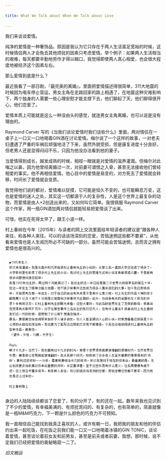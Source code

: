 ```yaml
---

title: What We Talk about When We Talk about Love

---
```


我们来谈谈爱情。

纯净的爱情是一种奢饰品。原因是我认为它只存在于两人生活富足宽裕的时候，这时候情侣两人才会免去其他烦扰的因素只考虑爱情。举个例子：如果两人生活相当的艰难，每天都要辛勤地劳作才得以糊口，我觉得即使两人真心相爱，也会很大程度地被经济这个因素左右。

那么爱情到底是什么？

最近我看了一部日剧，『最完美的离婚』。里面把爱情描述得很简单，311大地震的时候因为电车停止营运，男女主角在走路回家的路上相遇了，在地震这种灾难影响下，两个独身的人需要一些心理安慰才能支撑下去，他们聊起了天，他们聊得很开心，他们恋爱了。

爱情本质上可能就是这么一种没由头的感觉，就连男女主角离婚，也可以说是没有理由的。

Raymond Carver 写的《当我们谈论爱情时我们谈些什么》里面，两对情侣在一桌子上一口又一口地喝着GIN酒在讨论爱情。梅尔说了一个这样的故事，一对老夫妇遭遇了严重的车祸后顽强地活了下来，虽然外貌受损，但是康复进度十分良好。但老男人还是显得闷闷不乐，只因为他没办法看到他的妻子。

当爱情得到成长，越发成熟的时候，相视一眼就是对爱情的滋养灌溉。但梅尔对此嗤之以鼻，因为他曾经离婚过一次，对前妻可谓恨之入骨，甚至无法接收他们曾经相爱的事实。他不再相信爱情。他心目中的爱情是易变的，对方死去了爱情就会转移，时间长了爱情就会变质。

我觉得他们说的都对，爱情难以捉摸，它可能是恒久不变的，也可能瞬息万变，这也是爱情的迷人之处，其实这一切都源于人的复杂性，人是这个世界上最复杂的动物，而爱情是由人×2创造出来的，又如何叫它简单。我很佩服 Raymond Carver 这个作家，用一瓶GIN酒加两对情侣就能轻易把爱情谈了出来。

可惜，他实在死得太早了，跟王小波一样。

村上春树在今年（2015年）与读者的网上交流里面给年轻读者的建议是“跟各种人来往，和各种人来往，可以的话谈场深刻的恋爱，苦恼迷惘这些都不要紧”，从他看来爱情也是人生阅历所必不可缺的一部分。虽然可能会苦恼迷惘，总而言之拥有爱情也是很高兴的。

![村上](/assets/img/2018-03-28-Haruki.png "Haruki.png")

身边的人陆陆续续都谈了恋爱了，有的分开了，有的还在一起。数年来我也见识到了不少的爱情，有幸福美满的、有烦扰苦闷的、有复杂的，也有简单的，简直就像是一瓶M&M巧克力，下一颗是什么颜色的巧克力不可预知。

我一直相信自己能找到我真正喜欢的人，或许有朝一日，我把我的朋友和他的伴侣约出来一起吃饭，在吃饭之前我们能一口又一口地喝着冰镇的GIN TONIC，谈论着爱情，甚至谈论着前女友和前男友，甚至是前夫或者前妻，我想，那时候，说不定我们已经把爱情的奥秘略窥一二了。

*旧文搬运*